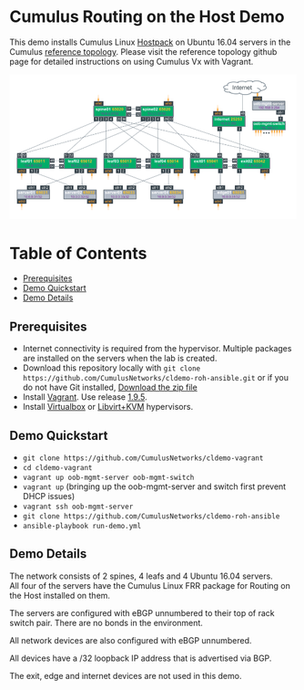 # Cumulus Routing on the Host Demo

This demo installs Cumulus Linux [Hostpack](https://cumulusnetworks.com/products/host-pack/) on Ubuntu 16.04 servers in the Cumulus [reference topology](https://github.com/cumulusnetworks/cldemo-vagrant). Please visit the reference topology github page for detailed instructions on using Cumulus Vx with Vagrant.


![Cumulus Reference Topology](https://raw.githubusercontent.com/CumulusNetworks/cldemo-vagrant/master/documentation/cldemo_topology.png)


Table of Contents
=================
* [Prerequisites](#prerequisites)
* [Demo Quickstart](#demo-quickstart)
* [Demo Details](#demo-details)


Prerequisites
------------------------
* Internet connectivity is required from the hypervisor. Multiple packages are installed on the servers when the lab is created.
* Download this repository locally with `git clone https://github.com/CumulusNetworks/cldemo-roh-ansible.git` or if you do not have Git installed, [Download the zip file](https://github.com/CumulusNetworks/cldemo-roh-ansible/archive/master.zip)
* Install [Vagrant](https://releases.hashicorp.com/vagrant/). Use release [1.9.5](https://releases.hashicorp.com/vagrant/1.9.5/).
* Install [Virtualbox](https://www.virtualbox.org/wiki/VirtualBox) or [Libvirt+KVM](https://libvirt.org/drvqemu.html) hypervisors.


Demo Quickstart
------------------------
* `git clone https://github.com/CumulusNetworks/cldemo-vagrant`
* `cd cldemo-vagrant`
* `vagrant up oob-mgmt-server oob-mgmt-switch`
* `vagrant up` (bringing up the oob-mgmt-server and switch first prevent DHCP issues)
* `vagrant ssh oob-mgmt-server`
* `git clone https://github.com/CumulusNetworks/cldemo-roh-ansible`
* `ansible-playbook run-demo.yml`


Demo Details
------------------------
The network consists of 2 spines, 4 leafs and 4 Ubuntu 16.04 servers.  
All four of the servers have the Cumulus Linux FRR package for Routing on the Host installed on them. 

The servers are configured with eBGP unnumbered to their top of rack switch pair. There are no bonds in the environment. 

All network devices are also configured with eBGP unnumbered. 

All devices have a /32 loopback IP address that is advertised via BGP. 

The exit, edge and internet devices are not used in this demo.
